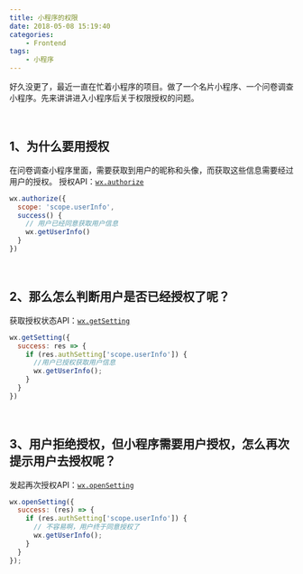 ```yaml
---
title: 小程序的权限
date: 2018-05-08 15:19:40
categories:
    - Frontend
tags:
    - 小程序
---
```


好久没更了，最近一直在忙着小程序的项目。做了一个名片小程序、一个问卷调查小程序。先来讲讲进入小程序后关于权限授权的问题。
<!-- more -->
&nbsp;

## 1、为什么要用授权
在问卷调查小程序里面，需要获取到用户的昵称和头像，而获取这些信息需要经过用户的授权。
授权API：[`wx.authorize`](https://developers.weixin.qq.com/miniprogram/dev/api/authorize.html)
```javascript
wx.authorize({
  scope: 'scope.userInfo',
  success() {
    // 用户已经同意获取用户信息
    wx.getUserInfo()
  }
})
```
&nbsp;

## 2、那么怎么判断用户是否已经授权了呢？
获取授权状态API：[`wx.getSetting`](https://developers.weixin.qq.com/miniprogram/dev/api/setting.html#wxgetsettingobject)
```javascript
wx.getSetting({
  success: res => {
    if (res.authSetting['scope.userInfo']) {
      //用户已授权获取用户信息
      wx.getUserInfo();
    }
  }
})
```
&nbsp;

## 3、用户拒绝授权，但小程序需要用户授权，怎么再次提示用户去授权呢？
发起再次授权API：[`wx.openSetting`](https://developers.weixin.qq.com/miniprogram/dev/api/setting.html)
```javascript
wx.openSetting({
  success: (res) => {
    if (res.authSetting['scope.userInfo']) {
      // 不容易啊，用户终于同意授权了
      wx.getUserInfo();
    }
  }
});
```
&nbsp;